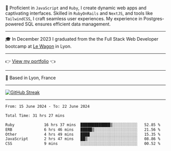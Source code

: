 📖 Proficient in `JavaScript` and `Ruby`, I create dynamic web apps and captivating interfaces. Skilled in `RubyOnRails` and `NextJS`, and tools like `TailwindCSS`, I craft seamless user experiences. My experience in Postgres-powered SQL ensures efficient data management.

***

🎓 In December 2023 I graduated from the the Full Stack Web Developer bootcamp at [Le Wagon](https://www.lewagon.com/) in Lyon.

***

👉 <a href="https://www.davidlau.dev/" target="_blank">View my portfolio</a> 👈

***

📍 Based in Lyon, France

***

[![GitHub Streak](https://streak-stats.demolab.com?user=kaimunlau&theme=github-dark&hide_border=true)](https://git.io/streak-stats)

***

<!--START_SECTION:waka-->

```txt
From: 15 June 2024 - To: 22 June 2024

Total Time: 31 hrs 27 mins

Ruby             16 hrs 37 mins  █████████████▒░░░░░░░░░░░   52.85 %
ERB              6 hrs 46 mins   █████▒░░░░░░░░░░░░░░░░░░░   21.56 %
Other            4 hrs 49 mins   ████░░░░░░░░░░░░░░░░░░░░░   15.35 %
JavaScript       2 hrs 47 mins   ██▒░░░░░░░░░░░░░░░░░░░░░░   08.86 %
CSS              9 mins          ░░░░░░░░░░░░░░░░░░░░░░░░░   00.52 %
```

<!--END_SECTION:waka-->
